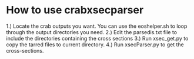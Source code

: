 # How to use crabxsecparser

1.) Locate the crab outputs you want. You can use the eoshelper.sh to loop through the output directories you need. 
2.) Edit the parsedis.txt file to include the directories containing the cross sections
3.) Run xsec_get.py to copy the tarred files to current directory. 
4.) Run xsecParser.py to get the cross-sections.  
